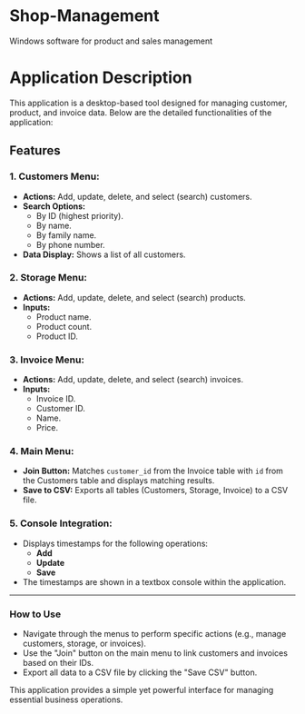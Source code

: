 # Shop-Management
 Windows software for product and sales management

# Application Description

This application is a desktop-based tool designed for managing customer, product, and invoice data. Below are the detailed functionalities of the application:

## **Features**

### **1. Customers Menu:**
- **Actions:** Add, update, delete, and select (search) customers.
- **Search Options:**
  - By ID (highest priority).
  - By name.
  - By family name.
  - By phone number.
- **Data Display:** Shows a list of all customers.

### **2. Storage Menu:**
- **Actions:** Add, update, delete, and select (search) products.
- **Inputs:**
  - Product name.
  - Product count.
  - Product ID.

### **3. Invoice Menu:**
- **Actions:** Add, update, delete, and select (search) invoices.
- **Inputs:**
  - Invoice ID.
  - Customer ID.
  - Name.
  - Price.

### **4. Main Menu:**
- **Join Button:** Matches `customer_id` from the Invoice table with `id` from the Customers table and displays matching results.
- **Save to CSV:** Exports all tables (Customers, Storage, Invoice) to a CSV file.

### **5. Console Integration:**
- Displays timestamps for the following operations:
  - **Add**
  - **Update**
  - **Save**
- The timestamps are shown in a textbox console within the application.

---

### **How to Use**
- Navigate through the menus to perform specific actions (e.g., manage customers, storage, or invoices).
- Use the "Join" button on the main menu to link customers and invoices based on their IDs.
- Export all data to a CSV file by clicking the "Save CSV" button.

This application provides a simple yet powerful interface for managing essential business operations.

